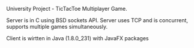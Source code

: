 University Project - TicTacToe Multiplayer Game.

Server is in C using BSD sockets API. 
Server uses TCP and is concurrent, supports multiple games simultaneously.

Client is wirtten in Java (1.8.0_231) with JavaFX packages 

